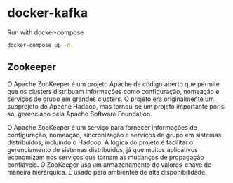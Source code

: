 # docker-kafka

Run with docker-compose

```bash
docker-compose up -d
```

## Zookeeper

O Apache ZooKeeper é um projeto Apache de código aberto que permite que os clusters distribuam informações como configuração, nomeação e serviços de grupo em grandes clusters. O projeto era originalmente um subprojeto do Apache Hadoop, mas tornou-se um projeto importante por si só, gerenciado pela Apache Software Foundation.

O Apache ZooKeeper é um serviço para fornecer informações de configuração, nomeação, sincronização e serviços de grupo em sistemas distribuídos, incluindo o Hadoop. A lógica do projeto é facilitar o gerenciamento de sistemas distribuídos, já que muitos aplicativos economizam nos serviços que tornam as mudanças de propagação confiáveis. O ZooKeeper usa um armazenamento de valores-chave de maneira hierárquica. É usado para ambientes de alta disponibilidade.
